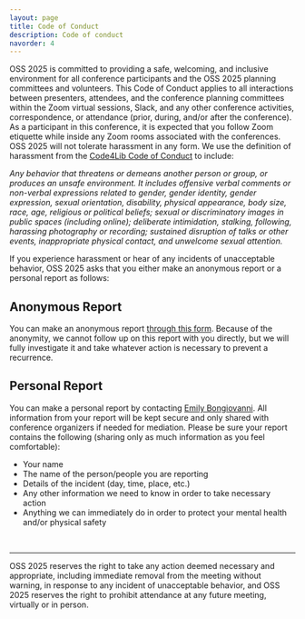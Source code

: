 ```yaml
---
layout: page
title: Code of Conduct
description: Code of conduct
navorder: 4
---
```


OSS 2025 is committed to providing a safe, welcoming, and inclusive environment 
for all conference participants and the OSS 2025 planning committees and
volunteers. This Code of Conduct applies to all interactions between presenters,
attendees, and the conference planning committees within the Zoom virtual
sessions, Slack, and any other conference activities, correspondence, or
attendance (prior, during, and/or after the conference). As a participant in
this conference, it is expected that you follow Zoom etiquette while inside any
Zoom rooms associated with the conferences. OSS 2025 will not tolerate
harassment in any form. We use the definition of harassment from the
[Code4Lib Code of Conduct](http://bit.ly/coc4lib) to include:

*Any behavior that threatens or demeans another person or group, or produces an unsafe environment. It includes offensive verbal comments or non-verbal expressions related to gender, gender identity, gender expression, sexual orientation, disability, physical appearance, body size, race, age, religious or political beliefs; sexual or discriminatory images in public spaces (including online); deliberate intimidation, stalking, following, harassing photography or recording; sustained disruption of talks or other events, inappropriate physical contact, and unwelcome sexual attention.*

If you experience harassment or hear of any incidents of unacceptable behavior,
OSS 2025 asks that you either make an anonymous report or a personal report as
follows:

## Anonymous Report

You can make an anonymous report [through this form](https://docs.google.com/forms/d/e/1FAIpQLSf3yoK8UeLQYRCEZvFhClyp16Up1iOrHNHkYPeSj1EE33auiQ/viewform). Because of the anonymity,
we cannot follow up on this report with you directly, but we will fully
investigate it and take whatever action is necessary to prevent a recurrence.

## Personal Report

You can make a personal report by contacting [Emily Bongiovanni](mailto:ebongiov&#64andrew.cmu.edu). All information from your
report will be kept secure and only shared with conference organizers if needed
for mediation. Please be sure your report contains the following (sharing only
as much information as you feel comfortable):

- Your name
- The name of the person/people you are reporting
- Details of the incident (day, time, place, etc.)
- Any other information we need to know in order to take necessary action
- Anything we can immediately do in order to protect your mental health and/or physical safety    

<br>

-------------

OSS 2025 reserves the right to take any action deemed necessary and appropriate,
including immediate removal from the meeting without warning, in response to any
incident of unacceptable behavior, and OSS 2025 reserves the right to prohibit
attendance at any future meeting, virtually or in person.  

<br>